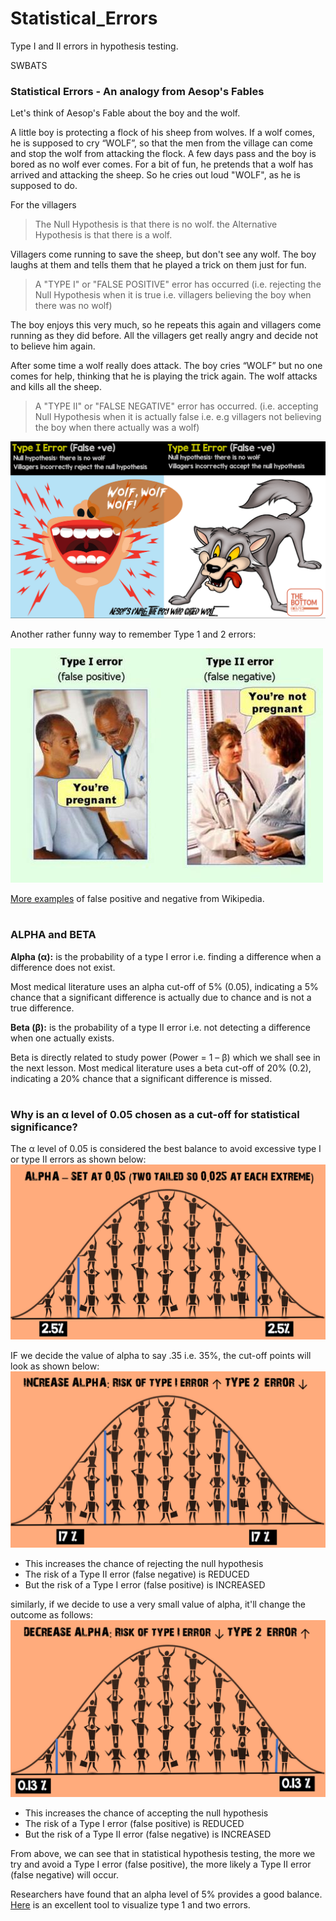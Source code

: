 # Statistical_Errors
Type I and II errors in hypothesis testing.

SWBATS

### Statistical Errors - An analogy from Aesop's Fables

Let's think of Aesop's Fable about the boy and the wolf. 

A little boy is protecting a flock of his sheep from wolves. If a wolf comes, he is supposed to cry “WOLF”, so that the men from the village can come and stop the wolf from attacking the flock. A few days pass and the boy is bored as no wolf ever comes. For a bit of fun, he pretends that a wolf has arrived and attacking the sheep. So he cries out loud "WOLF", as he is supposed to do. 

For the villagers

>The Null Hypothesis is that there is no wolf.
>the Alternative Hypothesis is that there is a wolf. 

Villagers come running to save the sheep, but don't see any wolf. The boy laughs at them and tells them that he played a trick on them just for fun. 

>A "TYPE I" or "FALSE POSITIVE" error has occurred (i.e. rejecting the Null Hypothesis when it is true i.e. villagers believing the boy when there was no wolf)

The boy enjoys this very much, so he repeats this again and villagers come running as they did before. All the villagers get really angry and decide not to believe him again. 

After some time a wolf really does attack. The boy cries “WOLF” but no one comes for help, thinking that he is playing the trick again. The wolf attacks and kills all the sheep. 

>A "TYPE II" or "FALSE NEGATIVE" error has occurred. (i.e. accepting Null Hypothesis when it is actually false i.e. e.g villagers not believing the boy when there actually was a wolf)

![](wolf.png)

Another rather funny way to remember Type 1 and 2 errors: 

![](errors.jpg)

[More examples](https://en.wikipedia.org/wiki/Type_I_and_type_II_errors#Example_1) of false positive and negative from Wikipedia.  

#

### ALPHA and BETA 

**Alpha (α):** is the probability of a type I error i.e. finding a difference when a difference does not exist. 

Most medical literature uses an alpha cut-off of 5% (0.05), indicating a 5% chance that a significant difference is actually due to chance and is not a true difference. 

**Beta (β):** is the probability of a type II error i.e. not detecting a difference when one actually exists. 

Beta is directly related to study power (Power = 1 – β) which we shall see in the next lesson. Most medical literature uses a beta cut-off of 20% (0.2), indicating a 20% chance that a significant difference is missed. 

#

### Why is an α level of 0.05 chosen as a cut-off for statistical significance?

The α level of 0.05 is considered the best balance to avoid excessive type I or type II errors as shown below: 
![](alphap5.png)

IF we decide the value of alpha to say .35 i.e. 35%, the cut-off points will look as shown below:
![](alphap35.png)

* This increases the chance of rejecting the null hypothesis
* The risk of a Type II error (false negative) is REDUCED
* But the risk of a Type I error (false positive) is INCREASED

similarly, if we decide to use a very small value of alpha, it'll change the outcome as follows:
![](alphalow.png)

* This increases the chance of accepting the null hypothesis
* The risk of a Type I error (false positive) is REDUCED
* But the risk of a Type II error (false negative) is INCREASED

From above, we can see that in statistical hypothesis testing, the more we try and avoid a Type I error (false positive), the more likely a Type II error (false negative) will occur. 

Researchers have found that an alpha level of 5% provides a good balance. 
[Here](https://shiny.rit.albany.edu/stat/betaprob/) is an excellent tool to visualize type 1 and two errors. 

